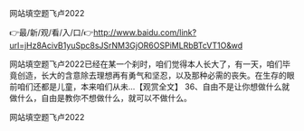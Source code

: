 网站填空题飞卢2022

👉最/新/观/看/入/口/👉http://www.baidu.com/link?url=jHz8AcivB1yuSpc8sJSrNM3GjOR6OSPiMLRbBTcVT1O&wd

网站填空题飞卢2022已经在某一个刹时，咱们觉得本人长大了，有一天，咱们毕竟创造，长大的含意除去理想再有勇气和坚忍，以及那种必需的丧失。在生存的眼前咱们还都是儿童，本来咱们从未...【观赏全文】
	36、自由不是让你想做什么就做什么，自由是教你不想做什么，就可以不做什么。


网站填空题飞卢2022
